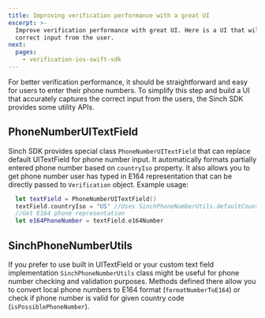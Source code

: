 ```yaml
---
title: Improving verification performance with a great UI
excerpt: >-
  Improve verification performance with great UI. Here is a UI that will capture
  correct input from the user.
next:
  pages:
    - verification-ios-swift-sdk
---
```

For better verification performance, it should be straightforward and easy for users to enter their phone numbers. To simplify this step and build a UI that accurately captures the correct input from the users, the Sinch SDK provides some utility APIs.

## PhoneNumberUITextField

Sinch SDK provides special class `PhoneNumberUITextField` that can replace default UITextField for phone number input. It automatically formats partially entered phone number based on `countryIso` property. It also allows you to get phone number user has typed in E164 representation that can be directly passed to `Verification` object.
Example usage:

```swift
  let textField = PhoneNumberUITextField()
  textField.countryIso = "US" //Uses SinchPhoneNumberUtils.defaultCountryIso by default
  //Get E164 phone representation
  let e164PhoneNumber = textField.e164Number
```

## SinchPhoneNumberUtils

If you prefer to use built in UITextField or your custom text field implementation `SinchPhoneNumberUtils` class might be useful for phone number checking and validation purposes. Methods defined there allow you to convert local phone numbers to E164 format (`formatNumberToE164`) or check if phone number is valid for given country code (`isPossiblePhoneNumber`).
